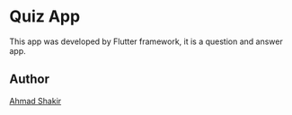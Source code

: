 # Quiz App

 This app was developed by Flutter framework, it is a question and answer app.

## Author
 
 [Ahmad Shakir](https://github.com/ahmadshakir21 "Ahmad Shakir")